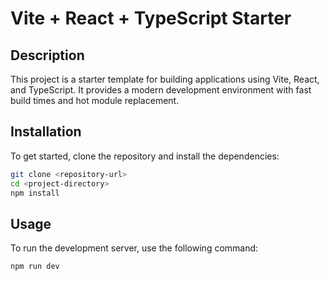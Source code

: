 # Vite + React + TypeScript Starter

## Description
This project is a starter template for building applications using Vite, React, and TypeScript. It provides a modern development environment with fast build times and hot module replacement.

## Installation
To get started, clone the repository and install the dependencies:

```bash
git clone <repository-url>
cd <project-directory>
npm install
```

## Usage
To run the development server, use the following command:

```bash
npm run dev
```

